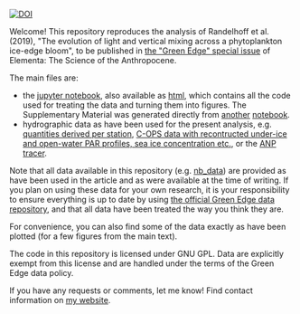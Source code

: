 [![DOI](https://zenodo.org/badge/184116955.svg)](https://zenodo.org/badge/latestdoi/184116955)

Welcome! This repository reproduces the analysis of Randelhoff et al. (2019), "The evolution of light and vertical mixing across a phytoplankton ice-edge bloom", to be published in [the "Green Edge" special issue](https://collections.elementascience.org/green-edge) of Elementa: The Science of the Anthropocene.

The main files are:
- the [jupyter notebook](https://nbviewer.jupyter.org/github/poplarShift/ice-edge-bloom/blob/master/iceedge_analysis.ipynb?flush_cache=true), also available as [html](iceedge_analysis.html), which contains all the code used for treating the data and turning them into figures. The Supplementary Material was generated directly from [another](iceedge_supmat.html) [notebook](https://nbviewer.jupyter.org/github/poplarShift/ice-edge-bloom/blob/master/iceedge_supmat.ipynb?flush_cache=true).
- hydrographic data as have been used for the present analysis, e.g. [quantities derived per station](data/Randelhoff-et-al-2019_GreenEdge_per-station_v1.0.csv), [C-OPS data with recontructed under-ice and open-water PAR profiles, sea ice concentration etc.](data/Randelhoff-et-al_GreenEdge_PAR_corrected_v1.0.csv), or the [ANP tracer](data/Randelhoff-et-al-2019_GreenEdge_ANP_v1.0.csv).

Note that all data available in this repository (e.g. [nb_data](nb_data)) are provided as have been used in the article and as were available at the time of writing. If you plan on using these data for your own research, it is your responsibility to ensure everything is up to date by using [the official Green Edge data repository](http://www.obs-vlfr.fr/proof/php/GREENEDGE/greenedge.php), and that all data have been treated the way you think they are.

For convenience, you can also find some of the data exactly as have been plotted (for a few figures from the main text).

The code in this repository is licensed under GNU GPL. Data are explicitly exempt from this license and are handled under the terms of the Green Edge data policy.

If you have any requests or comments, let me know! Find contact information on [my website](https://poplarshift.github.io).
